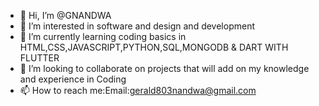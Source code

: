 - 👋 Hi, I’m @GNANDWA
- 👀 I’m interested in software and design and development 
- 🌱 I’m currently learning coding basics in HTML,CSS,JAVASCRIPT,PYTHON,SQL,MONGODB & DART WITH FLUTTER
- 💞️ I’m looking to collaborate on projects that will add on my knowledge and experience in Coding
- 📫 How to reach me:Email:gerald803nandwa@gmail.com

<!---
BLVCHO/BLVCHO is a ✨ special ✨ repository because its `README.md` (this file) appears on your GitHub profile.
You can click the Preview link to take a look at your changes.
--->
